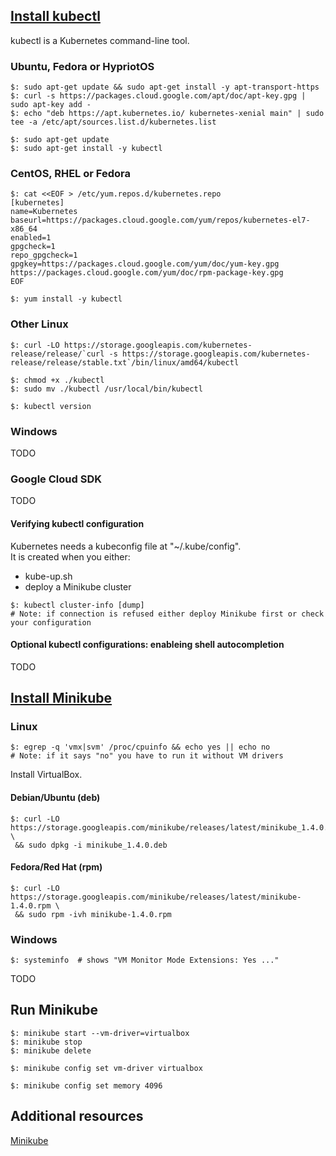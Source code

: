 ## [Install kubectl](https://kubernetes.io/docs/tasks/tools/install-kubectl/#install-kubectl-on-linux)

kubectl is a Kubernetes command-line tool.  

### Ubuntu, Fedora or HypriotOS

```
$: sudo apt-get update && sudo apt-get install -y apt-transport-https
$: curl -s https://packages.cloud.google.com/apt/doc/apt-key.gpg | sudo apt-key add -
$: echo "deb https://apt.kubernetes.io/ kubernetes-xenial main" | sudo tee -a /etc/apt/sources.list.d/kubernetes.list

$: sudo apt-get update
$: sudo apt-get install -y kubectl
```

### CentOS, RHEL or Fedora

```
$: cat <<EOF > /etc/yum.repos.d/kubernetes.repo
[kubernetes]
name=Kubernetes
baseurl=https://packages.cloud.google.com/yum/repos/kubernetes-el7-x86_64
enabled=1
gpgcheck=1
repo_gpgcheck=1
gpgkey=https://packages.cloud.google.com/yum/doc/yum-key.gpg https://packages.cloud.google.com/yum/doc/rpm-package-key.gpg
EOF

$: yum install -y kubectl
```

### Other Linux

```
$: curl -LO https://storage.googleapis.com/kubernetes-release/release/`curl -s https://storage.googleapis.com/kubernetes-release/release/stable.txt`/bin/linux/amd64/kubectl

$: chmod +x ./kubectl
$: sudo mv ./kubectl /usr/local/bin/kubectl

$: kubectl version
```

### Windows

TODO

### Google Cloud SDK

TODO

#### Verifying kubectl configuration

Kubernetes needs a kubeconfig file at "~/.kube/config".  
It is created when you either:
* kube-up.sh
* deploy a Minikube cluster

```
$: kubectl cluster-info [dump]
# Note: if connection is refused either deploy Minikube first or check your configuration
```
#### Optional kubectl configurations: enableing shell autocompletion

TODO

## [Install Minikube](https://kubernetes.io/docs/tasks/tools/install-minikube/)

### Linux

```
$: egrep -q 'vmx|svm' /proc/cpuinfo && echo yes || echo no
# Note: if it says "no" you have to run it without VM drivers
```

Install VirtualBox.  

#### Debian/Ubuntu (deb)

```
$: curl -LO https://storage.googleapis.com/minikube/releases/latest/minikube_1.4.0.deb \
 && sudo dpkg -i minikube_1.4.0.deb
```

#### Fedora/Red Hat (rpm)

```
$: curl -LO https://storage.googleapis.com/minikube/releases/latest/minikube-1.4.0.rpm \
 && sudo rpm -ivh minikube-1.4.0.rpm
```

### Windows

```
$: systeminfo  # shows "VM Monitor Mode Extensions: Yes ..."
```

TODO

## Run Minikube

```
$: minikube start --vm-driver=virtualbox
$: minikube stop
$: minikube delete

$: minikube config set vm-driver virtualbox
```

```
$: minikube config set memory 4096
```

## Additional resources

[Minikube](https://minikube.sigs.k8s.io/)
